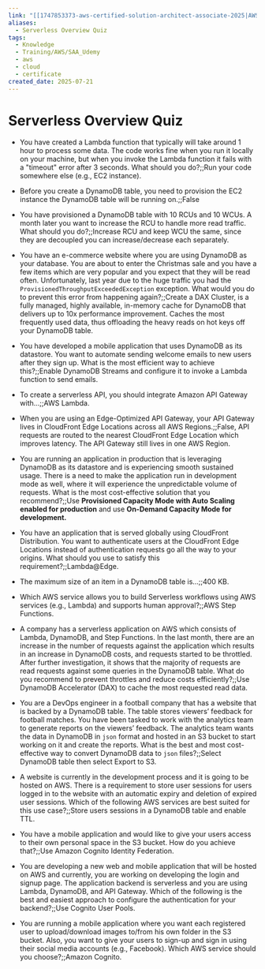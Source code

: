 ```yaml
---
link: "[[1747853373-aws-certified-solution-architect-associate-2025|AWS Certified Solution Architect Associate 2025]]"
aliases:
  - Serverless Overview Quiz
tags:
  - Knowledge
  - Training/AWS/SAA_Udemy
  - aws
  - cloud
  - certificate
created_date: 2025-07-21
---
```

# Serverless Overview Quiz
- You have created a Lambda function that typically will take around 1 hour to process some data. The code works fine when you run it locally on your machine, but when you invoke the Lambda function it fails with a "timeout" error after 3 seconds. What should you do?;;Run your code somewhere else (e.g., EC2 instance).
<!--SR:!2026-03-12,170,312-->
- Before you create a DynamoDB table, you need to provision the EC2 instance the DynamoDB table will be running on.;;False
<!--SR:!2025-10-11,59,310-->
- You have provisioned a DynamoDB table with 10 RCUs and 10 WCUs. A month later you want to increase the RCU to handle more read traffic. What should you do?;;Increase RCU and keep WCU the same, since they are decoupled you can increase/decrease each separately.
<!--SR:!2025-10-12,60,310-->
- You have an e-commerce website where you are using DynamoDB as your database. You are about to enter the Christmas sale and you have a few items which are very popular and you expect that they will be read often. Unfortunately, last year due to the huge traffic you had the `ProvisionedThroughputExceededException` exception. What would you do to prevent this error from happening again?;;Create a DAX Cluster, is a fully managed, highly available, in-memory cache for DynamoDB that delivers up to 10x performance improvement. Caches the most frequently used data, thus offloading the heavy reads on hot keys off your DynamoDB table.
<!--SR:!2025-12-20,109,310-->
- You have developed a mobile application that uses DynamoDB as its datastore. You want to automate sending welcome emails to new users after they sign up. What is the most efficient way to achieve this?;;Enable DynamoDB Streams and configure it to invoke a Lambda function to send emails.
<!--SR:!2026-01-06,110,290-->
- To create a serverless API, you should integrate Amazon API Gateway with...;;AWS Lambda.
<!--SR:!2026-06-03,240,330-->
- When you are using an Edge-Optimized API Gateway, your API Gateway lives in CloudFront Edge Locations across all AWS Regions.;;False, API requests are routed to the nearest CloudFront Edge Location which improves latency. The API Gateway still lives in one AWS Region.
<!--SR:!2025-10-16,64,312-->
- You are running an application in production that is leveraging DynamoDB as its datastore and is experiencing smooth sustained usage. There is a need to make the application run in development mode as well, where it will experience the unpredictable volume of requests. What is the most cost-effective solution that you recommend?;;Use **Provisioned Capacity Mode with Auto Scaling enabled for production** and use **On-Demand Capacity Mode for development.**
<!--SR:!2025-12-03,85,270-->
- You have an application that is served globally using CloudFront Distribution. You want to authenticate users at the CloudFront Edge Locations instead of authentication requests go all the way to your origins. What should you use to satisfy this requirement?;;Lambda@Edge.
<!--SR:!2025-10-13,21,270-->
- The maximum size of an item in a DynamoDB table is...;;400 KB.
<!--SR:!2025-10-10,58,310-->
- Which AWS service allows you to build Serverless workflows using AWS services (e.g., Lambda) and supports human approval?;;AWS Step Functions.
<!--SR:!2025-10-18,66,312-->
- A company has a serverless application on AWS which consists of Lambda, DynamoDB, and Step Functions. In the last month, there are an increase in the number of requests against the application which results in an increase in DynamoDB costs, and requests started to be throttled. After further investigation, it shows that the majority of requests are read requests against some queries in the DynamoDB table. What do you recommend to prevent throttles and reduce costs efficiently?;;Use DynamoDB Accelerator (DAX) to cache the most requested read data.
<!--SR:!2025-12-22,95,270-->
- You are a DevOps engineer in a football company that has a website that is backed by a DynamoDB table. The table stores viewers’ feedback for football matches. You have been tasked to work with the analytics team to generate reports on the viewers’ feedback. The analytics team wants the data in DynamoDB in `json` format and hosted in an S3 bucket to start working on it and create the reports. What is the best and most cost-effective way to convert DynamoDB data to `json` files?;;Select DynamoDB table then select Export to S3.
<!--SR:!2025-10-08,58,312-->
- A website is currently in the development process and it is going to be hosted on AWS. There is a requirement to store user sessions for users logged in to the website with an automatic expiry and deletion of expired user sessions. Which of the following AWS services are best suited for this use case?;;Store users sessions in a DynamoDB table and enable TTL.
<!--SR:!2026-01-31,130,290-->
- You have a mobile application and would like to give your users access to their own personal space in the S3 bucket. How do you achieve that?;;Use Amazon Cognito Identity Federation.
<!--SR:!2026-01-27,113,250-->
- You are developing a new web and mobile application that will be hosted on AWS and currently, you are working on developing the login and signup page. The application backend is serverless and you are using Lambda, DynamoDB, and API Gateway. Which of the following is the best and easiest approach to configure the authentication for your backend?;;Use Cognito User Pools.
<!--SR:!2025-12-19,98,252-->
- You are running a mobile application where you want each registered user to upload/download images to/from his own folder in the S3 bucket. Also, you want to give your users to sign-up and sign in using their social media accounts (e.g., Facebook). Which AWS service should you choose?;;Amazon Cognito.
<!--SR:!2025-10-15,63,310-->







